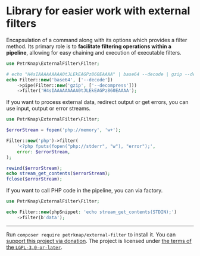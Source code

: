 # Library for easier work with external filters

Encapsulation of a command along with its options which provides a filter method.
Its primary role is to **facilitate filtering operations within a pipeline**,
allowing for easy chaining and execution of executable filters.

```php
use PetrKnap\ExternalFilter\Filter;

# echo "H4sIAAAAAAAAA0tJLEkEAGPz860EAAAA" | base64 --decode | gzip --decompress
echo Filter::new('base64', ['--decode'])
    ->pipe(Filter::new('gzip', ['--decompress']))
    ->filter('H4sIAAAAAAAAA0tJLEkEAGPz860EAAAA');
```

If you want to process external data, redirect output or get errors, you can use input, output or error streams.

```php
use PetrKnap\ExternalFilter\Filter;

$errorStream = fopen('php://memory', 'w+');

Filter::new('php')->filter(
    '<?php fputs(fopen("php://stderr", "w"), "error");',
    error: $errorStream,
);

rewind($errorStream);
echo stream_get_contents($errorStream);
fclose($errorStream);
```

If you want to call PHP code in the pipeline, you can via factory.

```php
use PetrKnap\ExternalFilter\Filter;

echo Filter::new(phpSnippet: 'echo stream_get_contents(STDIN);')
    ->filter(b'data');
```

---

Run `composer require petrknap/external-filter` to install it.
You can [support this project via donation](https://petrknap.github.io/donate.html).
The project is licensed under [the terms of the `LGPL-3.0-or-later`](./COPYING.LESSER).
